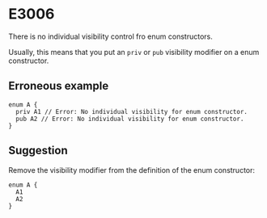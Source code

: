 # E3006

There is no individual visibility control fro enum constructors.

Usually, this means that you put an `priv` or `pub` visibility modifier on a enum constructor.

## Erroneous example

```moonbit
enum A {
  priv A1 // Error: No individual visibility for enum constructor.
  pub A2 // Error: No individual visibility for enum constructor.
}
```

## Suggestion

Remove the visibility modifier from the definition of the enum constructor:

```moonbit
enum A {
  A1
  A2
}
```

